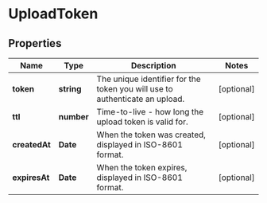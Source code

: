 
# UploadToken

## Properties

Name | Type | Description | Notes
------------ | ------------- | ------------- | -------------
**token** | **string** | The unique identifier for the token you will use to authenticate an upload. |  [optional]
**ttl** | **number** | Time-to-live - how long the upload token is valid for. |  [optional]
**createdAt** | **Date** | When the token was created, displayed in ISO-8601 format. |  [optional]
**expiresAt** | **Date** | When the token expires, displayed in ISO-8601 format. |  [optional]


